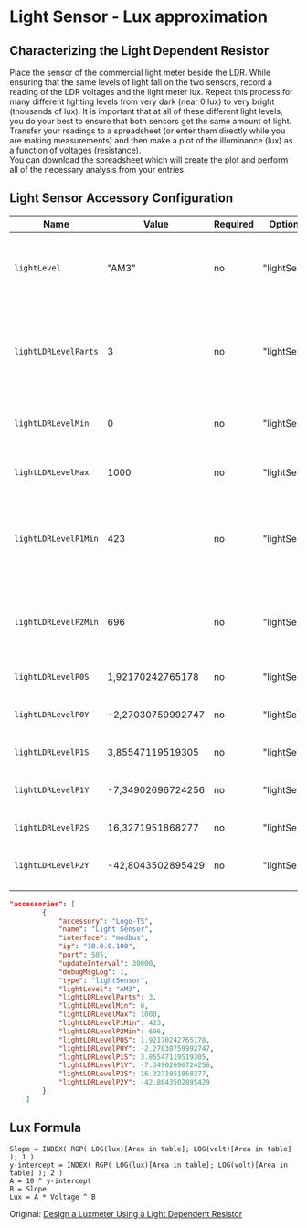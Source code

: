 # Light Sensor - Lux approximation #

## Characterizing the Light Dependent Resistor ##

Place the sensor of the commercial light meter beside the LDR.
While ensuring that the same levels of light fall on the two sensors, record a reading of the LDR voltages and the light meter lux. Repeat this process for many different lighting levels from very dark (near 0 lux) to very bright (thousands of lux).  It is important that at all of these different light levels, you do your best to ensure that both sensors get the same amount of light.  
Transfer your readings to a spreadsheet (or enter them directly while you are making measurements) and then make a plot of the illuminance (lux) as a function of voltages (resistance).  
You can download the spreadsheet which will create the plot and perform all of the necessary analysis from your entries.  

## Light Sensor Accessory Configuration ##

Name                     | Value               | Required | Option for    | Notes
------------------------ | ------------------- | -------- | ------------- | ---------------------------------------------------
`lightLevel`             | "AM3"               | no       | "lightSensor" | Light Sensor for Current Ambient Light Level in Lux
`lightLDRLevelParts`     | 3                   | no       | "lightSensor" | Indicates how many formula parts the lux value is calculated. (0, 1, 2, 3)
`lightLDRLevelMin`       | 0                   | no       | "lightSensor" | The minimum voltage of the LDR.
`lightLDRLevelMax`       | 1000                | no       | "lightSensor" | The maximum voltage of the LDR.
`lightLDRLevelP1Min`     | 423                 | no       | "lightSensor" | Specifies where the transition from Formula 1 to Formula 2 is.
`lightLDRLevelP2Min`     | 696                 | no       | "lightSensor" | Specifies where the transition from Formula 2 to Formula 3 is.
`lightLDRLevelP0S`       | 1,92170242765178    | no       | "lightSensor" | Slope of Formula 1
`lightLDRLevelP0Y`       | -2,27030759992747   | no       | "lightSensor" | y-intercept of Formula 1
`lightLDRLevelP1S`       | 3,85547119519305    | no       | "lightSensor" | Slope of Formula 3
`lightLDRLevelP1Y`       | -7,34902696724256   | no       | "lightSensor" | y-intercept of Formula 2
`lightLDRLevelP2S`       | 16,3271951868277    | no       | "lightSensor" | Slope of Formula 3
`lightLDRLevelP2Y`       | -42,8043502895429   | no       | "lightSensor" | y-intercept of Formula 3

```json
"accessories": [
        {
            "accessory": "Logo-TS",
            "name": "Light Sensor",
            "interface": "modbus",
            "ip": "10.0.0.100",
            "port": 505,
            "updateInterval": 30000,
            "debugMsgLog": 1,
            "type": "lightSensor",
            "lightLevel": "AM3",
            "lightLDRLevelParts": 3,
            "lightLDRLevelMin": 0,
            "lightLDRLevelMax": 1000,
            "lightLDRLevelP1Min": 423,
            "lightLDRLevelP2Min": 696,
            "lightLDRLevelP0S": 1.92170242765178,
            "lightLDRLevelP0Y": -2.27030759992747,
            "lightLDRLevelP1S": 3.85547119519305,
            "lightLDRLevelP1Y": -7.34902696724256,
            "lightLDRLevelP2S": 16.3271951868277,
            "lightLDRLevelP2Y": -42.8043502895429
        }
    ]
```

## Lux Formula ##

```x
Slope = INDEX( RGP( LOG(lux)[Area in table]; LOG(volt)[Area in table] ); 1 )  
y-intercept = INDEX( RGP( LOG(lux)[Area in table]; LOG(volt)[Area in table] ); 2 )  
A = 10 ^ y-intercept  
B = Slope  
Lux = A * Voltage ^ B  
```

Original: [Design a Luxmeter Using a Light Dependent Resistor](https://www.allaboutcircuits.com/projects/design-a-luxmeter-using-a-light-dependent-resistor/)
